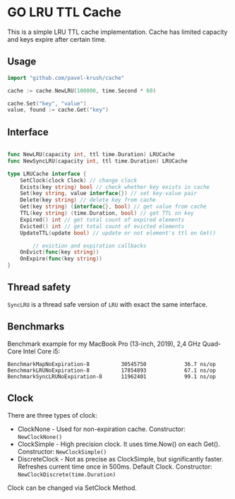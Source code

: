 GO LRU TTL Cache
================
This is a simple LRU TTL cache implementation. Cache has limited capacity and keys expire after certain time. 

Usage
-----

```go
import "github.com/pavel-krush/cache"

cache := cache.NewLRU(100000, time.Second * 60)

cache.Set("key", "value")
value, found := cache.Get("key")
```

Interface
---------

```go

func NewLRU(capacity int, ttl time.Duration) LRUCache
func NewSyncLRU(capacity int, ttl time.Duration) LRUCache

type LRUCache interface {
	SetClock(clock Clock) // change clock
	Exists(key string) bool // check whether key exists in cache
	Set(key string, value interface{}) // set key-value pair
	Delete(key string) // delete key from cache
	Get(key string) (interface{}, bool) // get value from cache
	TTL(key string) (time.Duration, bool) // get TTL on key
	Expired() int // get total count of expired elements
	Evicted() int // get total count of evicted elements
	UpdateTTL(update bool) // update or not element's ttl on Get()

        // eviction and expiration callbacks
	OnEvict(func(key string))
	OnExpire(func(key string))
}
```

Thread safety
-------------

`SyncLRU` is a thread safe version of `LRU` with exact the same interface.

Benchmarks
----------

Benchmark example for my MacBook Pro (13-inch, 2019), 2,4 GHz Quad-Core Intel Core i5:
```text
BenchmarkMapNoExpiration-8       	30545750	        36.7 ns/op
BenchmarkLRUNoExpiration-8       	17854893	        67.1 ns/op
BenchmarkSyncLRUNoExpiration-8   	11962401	        99.1 ns/op
```

Clock
-----
There are three types of clock:
- ClockNone - Used for non-expiration cache. Constructor: `NewClockNone()`
- ClockSimple - High precision clock. It uses time.Now() on each Get(). Constructor: `NewClockSimple()`
- DiscreteClock - Not as precise as ClockSimple, but significantly faster. Refreshes current time once in 500ms. Default Clock. Constructor: `NewClockDiscrete(time.Duration)`

Clock can be changed via SetClock Method.
